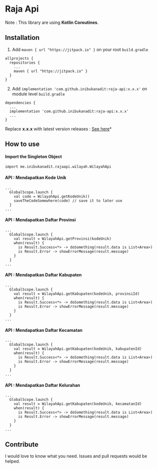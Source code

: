 # Raja Api
Note : This library are using **Kotlin Coroutines**.

## Installation
1. Add `maven { url "https://jitpack.io" }` on your root `build.gradle`
```
allprojects {
  repositories {
    ...
    maven { url "https://jitpack.io" }
  }
}
```
2. Add `implementation 'com.github.inibukanadit:raja-api:x.x.x'` on module level `build.gradle`
```
dependencies {
  ...
  implementation 'com.github.inibukanadit:raja-api:x.x.x'
  ...
}
```

Replace **x.x.x** with latest version releases : [See here](https://github.com/inibukanadit/raja-api/releases)*

## How to use
#### Import the Singleton Object
```
import me.inibukanadit.rajaapi.wilayah.WilayahApi
```

#### API : Mendapatkan Kode Unik
```
...
  GlobalScope.launch {
    val code = WilayahApi.getKodeUnik()
    saveTheCodeSomewhere(code) // save it to later use
  }
...
```
#### API : Mendapatkan Daftar Provinsi
```
...
  GlobalScope.launch {
    val result = WilayahApi.getProvinsi(kodeUnik)
    when(result) {
      is Result.Success<*> -> doSomething(result.data is List<Area>)
      is Result.Error -> showErrorMessage(result.message)
    }
  }
...
```

#### API : Mendapatkan Daftar Kabupaten
```
...
  GlobalScope.launch {
    val result = WilayahApi.getKabupaten(kodeUnik, provinsiId)
    when(result) {
      is Result.Success<*> -> doSomething(result.data is List<Area>)
      is Result.Error -> showErrorMessage(result.message)
    }
  }
...
```

#### API : Mendapatkan Daftar Kecamatan
```
...
  GlobalScope.launch {
    val result = WilayahApi.getKabupaten(kodeUnik, kabupatenId)
    when(result) {
      is Result.Success<*> -> doSomething(result.data is List<Area>)
      is Result.Error -> showErrorMessage(result.message)
    }
  }
...
```

#### API : Mendapatkan Daftar Kelurahan
```
...
  GlobalScope.launch {
    val result = WilayahApi.getKabupaten(kodeUnik, kecamatanId)
    when(result) {
      is Result.Success<*> -> doSomething(result.data is List<Area>)
      is Result.Error -> showErrorMessage(result.message)
    }
  }
...
```

## Contribute
I would love to know what you need. Issues and pull requests would be helped.

